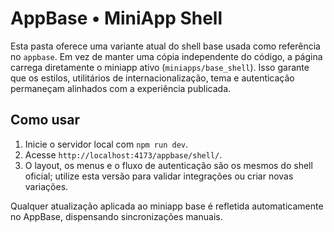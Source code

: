 # AppBase • MiniApp Shell

Esta pasta oferece uma variante atual do shell base usada como referência
no `appbase`. Em vez de manter uma cópia independente do código, a página
carrega diretamente o miniapp ativo (`miniapps/base_shell`). Isso garante
que os estilos, utilitários de internacionalização, tema e autenticação
permaneçam alinhados com a experiência publicada.

## Como usar
1. Inicie o servidor local com `npm run dev`.
2. Acesse `http://localhost:4173/appbase/shell/`.
3. O layout, os menus e o fluxo de autenticação são os mesmos do shell
   oficial; utilize esta versão para validar integrações ou criar novas
   variações.

Qualquer atualização aplicada ao miniapp base é refletida automaticamente
no AppBase, dispensando sincronizações manuais.
